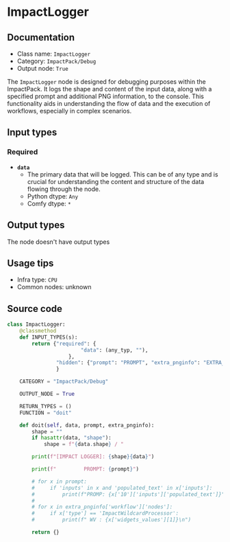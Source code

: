 # ImpactLogger
## Documentation
- Class name: `ImpactLogger`
- Category: `ImpactPack/Debug`
- Output node: `True`

The `ImpactLogger` node is designed for debugging purposes within the ImpactPack. It logs the shape and content of the input data, along with a specified prompt and additional PNG information, to the console. This functionality aids in understanding the flow of data and the execution of workflows, especially in complex scenarios.
## Input types
### Required
- **`data`**
    - The primary data that will be logged. This can be of any type and is crucial for understanding the content and structure of the data flowing through the node.
    - Python dtype: `Any`
    - Comfy dtype: `*`
## Output types
The node doesn't have output types
## Usage tips
- Infra type: `CPU`
- Common nodes: unknown


## Source code
```python
class ImpactLogger:
    @classmethod
    def INPUT_TYPES(s):
        return {"required": {
                        "data": (any_typ, ""),
                    },
                "hidden": {"prompt": "PROMPT", "extra_pnginfo": "EXTRA_PNGINFO"},
                }

    CATEGORY = "ImpactPack/Debug"

    OUTPUT_NODE = True

    RETURN_TYPES = ()
    FUNCTION = "doit"

    def doit(self, data, prompt, extra_pnginfo):
        shape = ""
        if hasattr(data, "shape"):
            shape = f"{data.shape} / "

        print(f"[IMPACT LOGGER]: {shape}{data}")

        print(f"         PROMPT: {prompt}")

        # for x in prompt:
        #     if 'inputs' in x and 'populated_text' in x['inputs']:
        #         print(f"PROMP: {x['10']['inputs']['populated_text']}")
        #
        # for x in extra_pnginfo['workflow']['nodes']:
        #     if x['type'] == 'ImpactWildcardProcessor':
        #         print(f" WV : {x['widgets_values'][1]}\n")

        return {}

```
